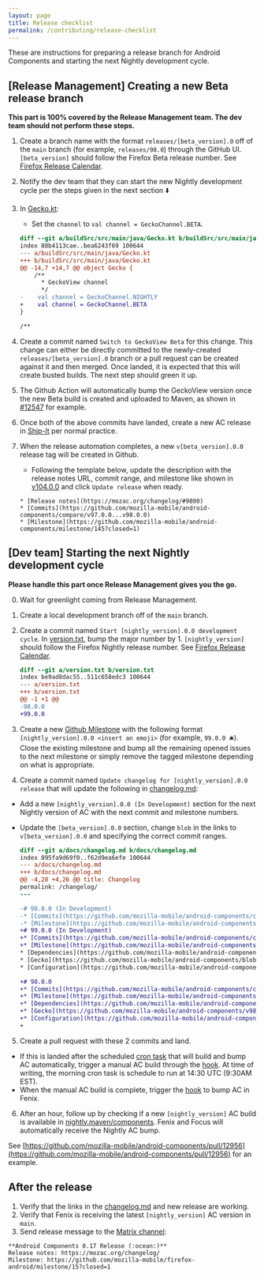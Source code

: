 ```yaml
---
layout: page
title: Release checklist
permalink: /contributing/release-checklist
---
```


These are instructions for preparing a release branch for Android Components and starting the next Nightly development cycle.

## [Release Management] Creating a new Beta release branch

**This part is 100% covered by the Release Management team. The dev team should not perform these steps.**

1. Create a branch name with the format `releases/[beta_version].0` off of the `main` branch (for example, `releases/98.0`) through the GitHub UI.
`[beta_version]` should follow the Firefox Beta release number. See [Firefox Release Calendar](https://wiki.mozilla.org/Release_Management/Calendar).
2. Notify the dev team that they can start the new Nightly development cycle per the steps given in the next section ⬇️
3. In [Gecko.kt](https://github.com/mozilla-mobile/firefox-android/blob/main/buildSrc/src/main/java/Gecko.kt):
   - Set the `channel` to `val channel = GeckoChannel.BETA`.

    ```diff
    diff --git a/buildSrc/src/main/java/Gecko.kt b/buildSrc/src/main/java/Gecko.kt
    index 80b4113cae..bea6243f69 100644
    --- a/buildSrc/src/main/java/Gecko.kt
    +++ b/buildSrc/src/main/java/Gecko.kt
    @@ -14,7 +14,7 @@ object Gecko {
        /**
          * GeckoView channel
          */
    -    val channel = GeckoChannel.NIGHTLY
    +    val channel = GeckoChannel.BETA
    }

    /**
    ```
4. Create a commit named `Switch to GeckoView Beta` for this change. This change can either be directly committed to the newly-created `releases/[beta_version].0` branch or a pull request can be created against it and then merged. Once landed, it is expected that this will create busted builds. The next step should green it up.
5. The Github Action will automatically bump the GeckoView version once the new Beta build is created and uploaded to Maven, as shown in [#12547](https://github.com/mozilla-mobile/android-components/pull/12547) for example.
6. Once both of the above commits have landed, create a new AC release in [Ship-It](https://shipit.mozilla-releng.net/) per normal practice.
7. When the release automation completes, a new `v[beta_version].0.0` release tag will be created in Github.
   - Following the template below, update the description with the release notes URL, commit range, and milestone like shown in [v104.0.0](https://github.com/mozilla-mobile/android-components/releases/tag/v104.0.0) and click `Update release` when ready.

    ```
    * [Release notes](https://mozac.org/changelog/#9800)
    * [Commits](https://github.com/mozilla-mobile/android-components/compare/v97.0.0...v98.0.0)
    * [Milestone](https://github.com/mozilla-mobile/android-components/milestone/145?closed=1)
    ```

## [Dev team] Starting the next Nightly development cycle

**Please handle this part once Release Management gives you the go.**

0. Wait for greenlight coming from Release Management.
1. Create a local development branch off of the `main` branch.
2. Create a commit named `Start [nightly_version].0.0 development cycle`. In [version.txt](https://github.com/mozilla-mobile/firefox-android/blob/main/version.txt), bump the major number by 1. `[nightly_version]` should follow the Firefox Nightly release number. See [Firefox Release Calendar](https://wiki.mozilla.org/Release_Management/Calendar).

    ```diff
    diff --git a/version.txt b/version.txt
    index be9ad8dac55..511c658edc3 100644
    --- a/version.txt
    +++ b/version.txt
    @@ -1 +1 @@
    -98.0.0
    +99.0.0
    ```

3. Create a new [Github Milestone](https://github.com/mozilla-mobile/firefox-android/milestones) with the following format `[nightly_version].0.0 <insert an emoji>` (for example, `99.0.0 🛎`). Close the existing milestone and bump all the remaining opened issues to the next milestone or simply remove the tagged milestone depending on what is appropriate.
4. Create a commit named `Update changelog for [nightly_version].0.0 release` that will update the following in [changelog.md](https://github.com/mozilla-mobile/firefox-android/blob/main/docs/changelog.md):
  - Add a new `[nightly_version].0.0 (In Development)` section for the next Nightly version of AC with the next commit and milestone numbers.
  - Update the `[beta_version].0.0` section, change `blob` in the links to `v[beta_version].0.0` and specifying the correct commit ranges.

    ```diff
    diff --git a/docs/changelog.md b/docs/changelog.md
    index 895fa9d69f0..f62d9ea6efe 100644
    --- a/docs/changelog.md
    +++ b/docs/changelog.md
    @@ -4,20 +4,26 @@ title: Changelog
    permalink: /changelog/
    ---

    -# 98.0.0 (In Development)
    -* [Commits](https://github.com/mozilla-mobile/android-components/compare/v97.0.0...main)
    -* [Milestone](https://github.com/mozilla-mobile/android-components/milestone/145?closed=1)
    +# 99.0.0 (In Development)
    +* [Commits](https://github.com/mozilla-mobile/android-components/compare/v98.0.0...main)
    +* [Milestone](https://github.com/mozilla-mobile/android-components/milestone/146?closed=1)
    * [Dependencies](https://github.com/mozilla-mobile/android-components/blob/main/buildSrc/src/main/java/Dependencies.kt)
    * [Gecko](https://github.com/mozilla-mobile/android-components/blob/main/buildSrc/src/main/java/Gecko.kt)
    * [Configuration](https://github.com/mozilla-mobile/android-components/blob/main/.config.yml)

    +# 98.0.0
    +* [Commits](https://github.com/mozilla-mobile/android-components/compare/v97.0.0...v98.0.0)
    +* [Milestone](https://github.com/mozilla-mobile/android-components/milestone/145?closed=1)
    +* [Dependencies](https://github.com/mozilla-mobile/android-components/v98.0.0/main/buildSrc/src/main/java/Dependencies.kt)
    +* [Gecko](https://github.com/mozilla-mobile/android-components/v98.0.0/main/buildSrc/src/main/java/Gecko.kt)
    +* [Configuration](https://github.com/mozilla-mobile/android-components/v98.0.0/main/.config.yml)
    +
    ```

5. Create a pull request with these 2 commits and land.
  - If this is landed after the scheduled [cron task](https://github.com/mozilla-mobile/firefox-android/blob/main/.cron.yml#L13) that will build and bump AC automatically, trigger a manual AC build through the [hook](https://firefox-ci-tc.services.mozilla.com/hooks/project-releng/cron-task-mozilla-mobile-android-components%2Fnightly). At time of writing, the morning cron task is schedule to run at 14:30 UTC (9:30AM EST).
  - When the manual AC build is complete, trigger the [hook](https://firefox-ci-tc.services.mozilla.com/hooks/project-releng/cron-task-mozilla-mobile-fenix%2Fbump-android-components) to bump AC in Fenix.
6. After an hour, follow up by checking if a new `[nightly_version]` AC build is available in [nightly.maven/components](https://nightly.maven.mozilla.org/?prefix=maven2/org/mozilla/components/). Fenix and Focus will automatically receive the Nightly AC bump.

See [https://github.com/mozilla-mobile/android-components/pull/12956](https://github.com/mozilla-mobile/android-components/pull/12956) for an example.

## After the release

1. Verify that the links in the [changelog.md](https://github.com/mozilla-mobile/firefox-android/blob/main/docs/changelog.md) and new release are working.
2. Verify that Fenix is receiving the latest `[nightly_version]` AC version in `main`.
3. Send release message to the [Matrix channel](https://chat.mozilla.org/#/room/#android-components:mozilla.org):
```
**Android Components 0.17 Release (:ocean:)**
Release notes: https://mozac.org/changelog/
Milestone: https://github.com/mozilla-mobile/firefox-android/milestone/15?closed=1
```
